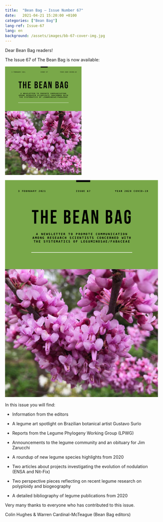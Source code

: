 ```yaml
---
title:  "Bean Bag – Issue Number 67"
date:   2021-04-21 15:20:00 +0100
categories: ["Bean Bag"]
lang-ref: Issue-67
lang: en
background: /assets/images/bb-67-cover-img.jpg
---
```


Dear Bean Bag readers!

The Issue 67 of The Bean Bag is now available:

<img src="/assets/images/bb-67-cover-2.png" width="50%">

[![Issue 67](/assets/images/bb-67-cover-2.png)](https://hp-legume.gbif-staging.org/media/The_BB_Newsletter_Issue67_2020.pdf)

In this issue you will find:

- Information from the editors

- A legume art spotlight on Brazilian botanical artist Gustavo Surlo

- Reports from the Legume Phylogeny Working Group (LPWG)

- Announcements to the legume community and an obituary for Jim Zarucchi

- A roundup of new legume species highlights from 2020

- Two articles about projects investigating the evolution of nodulation (ENSA and Nit-Fix)

- Two perspective pieces reflecting on recent legume research on polyploidy and biogeography

- A detailed bibliography of legume publications from 2020


Very many thanks to everyone who has contributed to this issue.

Colin Hughes & Warren Cardinal-McTeague (Bean Bag editors)